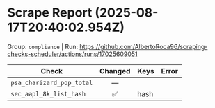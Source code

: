 # Scrape Report (2025-08-17T20:40:02.954Z)

Group: `compliance`  |  Run: https://github.com/AlbertoRoca96/scraping-checks-scheduler/actions/runs/17025609051

| Check | Changed | Keys | Error |
|---|:---:|:--|:--|
| `psa_charizard_pop_total` | — |  |  |
| `sec_aapl_8k_list_hash` | ✅ | hash |  |
